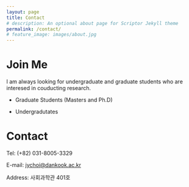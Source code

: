 ```yaml
---
layout: page
title: Contact
# description: An optional about page for Scriptor Jekyll theme
permalink: /contact/
# feature_image: images/about.jpg
---
```


# Join Me
I am always looking for undergraduate and graduate students who are interesed in couducting research.

- Graduate Students (Masters and Ph.D)

- Undergradutates

# Contact
Tel: (+82) 031-8005-3329

E-mail: jychoi@dankook.ac.kr

Address: 사회과학관 401호

